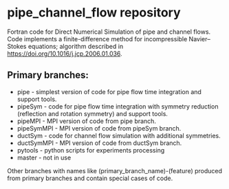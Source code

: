 # pipe_channel_flow repository
Fortran code for Direct Numerical Simulation of pipe and channel flows. Code implements a finite-difference method for incompressible Navier–Stokes equations; algorithm described in https://doi.org/10.1016/j.jcp.2006.01.036. 

## Primary branches: 
+ pipe - simplest version of code for pipe flow time integration and support tools.
+ pipeSym - code for pipe flow time integration with symmetry reduction (reflection and rotation symmetry) and support tools.
+ pipeMPI - MPI version of code from pipe branch. 
+ pipeSymMPI - MPI version of code from pipeSym branch.
+ ductSym - code for channel flow simulation with additional symmetries.
+ ductSymMPI - MPI version of code from ductSym branch.
+ pytools - python scripts for experiments processing
+ master - not in use

Other branches with names like (primary_branch_name)-(feature) produced from primary branches and contain special cases of code.

